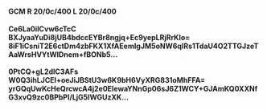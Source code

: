 #### GCM R 20/0c/400 L 20/0c/400
**Ce6La0ilCvw6cTcC**<br/>**BXJyaaYuDi8jUB4bdccEYBr8ngjq+Ec9yepLRjRrKlo=**<br/>**8iF1iCsniT2E6ctDm4zbFKX1XfAEemIgJM5oNW6qIRs1TdaU4O2TTGJzeTAaWrsHVYtWlDnem+fBONb5...**<br/><br/>
**0PtCQ+gL2dlC3AFs**<br/>**W0Q3ihLJCEl+oeJiJBStU3w6K9bH6VyXRG831oMhFFA=**<br/>**yrGQqUwKcHeQrcwcA4j2e0EIewaYNnGp06sJ6Z1WCY+GJAmKQ0XXNfG3xvQ9zc0BPbPl/LjG5IWGUzXK...**